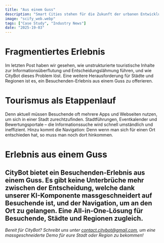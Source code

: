 ```yaml
---
title: "Aus einem Guss"
description: "Smart Cities stehen für die Zukunft der urbanen Entwicklung – und sie bieten enorme Potenziale für den Tourismus. Der Begriff „Smart City“ bezeichnet eine Stadt, die moderne Technologien wie das Internet der Dinge (IoT), Künstliche Intelligenz (KI) und Big Data nutzt, um das Leben für ihre Einwohnende und Besuchende zu verbessern."
image: "scify_web.webp"
tags: ["Case Study", "Industry News"]
date: "2025-19-03"
---
```


# Fragmentiertes Erlebnis

Im letzten Post haben wir gesehen, wie unstrukturierte touristische Inhalte zur Informationsüberflutung und Entscheidungslähmung führen, 
und wie CityBot dieses Problem löst. Eine weitere Herausforderung für Städte und Regionen ist es, ein Besuchenden-Erlebnis aus einem Guss zu offerieren. 

# Tourismus als Etappenlauf

Denn aktuell müssen Besuchende oft mehrere Apps und Webseiten nutzen, um sich in einer Stadt zurechtzufinden. Stadtführungen, Eventkalender und Bewertungsportale – 
die Informationssuche wird schnell umständlich und ineffizient. Hinzu kommt die Navigation: Denn wenn man sich für einen Ort entschieden hat, so muss man noch dort hinkommen.

# Erlebnis aus einem Guss
CityBot bietet ein Besuchenden-Erlebnis aus einem Guss. Es gibt keine Unterbrüche mehr zwischen der Entscheidung, welche dank unserer KI-Komponente massgeschneidert auf Besuchende ist, 
und der Navigation, um an den Ort zu gelangen. Eine All-in-One-Lösung für Besuchende, Städte und Regionen zugleich.
---

*Bereit für CityBot? Schreibt uns unter contact.citybot@gmail.com, um eine massgeschneiderte Demo für eure Stadt oder Region zu bekommen!*
